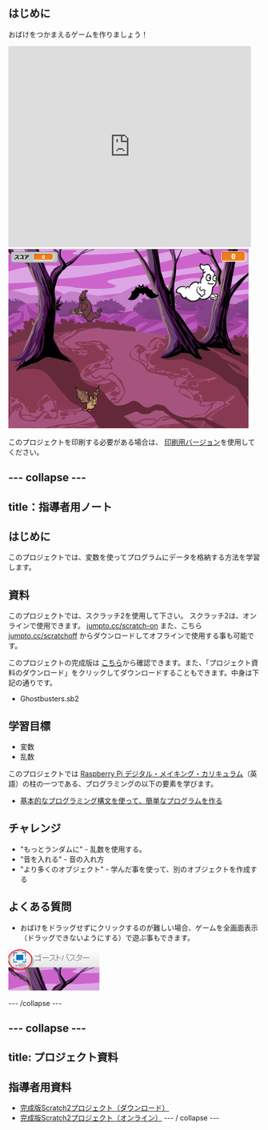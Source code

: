 ## はじめに

おばけをつかまえるゲームを作りましょう！

<div class="scratch-preview">
  <iframe allowtransparency="true" width="485" height="402" src="https://scratch.mit.edu/projects/embed/60787262/?autostart=false" frameborder="0"></iframe>
  <img src="images/ghost-final.png">
</div>

このプロジェクトを印刷する必要がある場合は、 [印刷用バージョン](https://projects.raspberrypi.org/en/projects/ghostbusters/print)を使用してください。

## \--- collapse \---

## title：指導者用ノート

## はじめに

このプロジェクトでは、変数を使ってプログラムにデータを格納する方法を学習します。

## 資料

このプロジェクトでは、スクラッチ2を使用して下さい。 スクラッチ2は、オンラインで使用できます。 [jumpto.cc/scratch-on](http://jumpto.cc/scratch-on) また、こちら[jumpto.cc/scratchoff](http://jumpto.cc/scratch-off) からダウンロードしてオフラインで使用する事も可能です。

このプロジェクトの完成版は [こちら](http://scratch.mit.edu/projects/60787262/#editor)から確認できます。また、「プロジェクト資料のダウンロード」をクリックしてダウンロードすることもできます。中身は下記の通りです。

* Ghostbusters.sb2

## 学習目標

* 変数
* 乱数

このプロジェクトでは [Raspberry Pi デジタル・メイキング・カリキュラム](http://rpf.io/curriculum)（英語）の柱の一つである、プログラミングの以下の要素を学びます。

* [基本的なプログラミング構文を使って、簡単なプログラムを作る](https://www.raspberrypi.org/curriculum/programming/creator)

## チャレンジ

* "もっとランダムに" - 乱数を使用する。
* "音を入れる" - 音の入れ方
* "より多くのオブジェクト" - 学んだ事を使って、別のオブジェクトを作成する

## よくある質問

* おばけをドラッグせずにクリックするのが難しい場合、ゲームを全画面表示（ドラッグできないようにする）で遊ぶ事もできます。

![スクリーンショット](images/ghost-fullscreen.png)

\--- /collapse \---

## \--- collapse \---

## title: プロジェクト資料

## 指導者用資料

* [完成版Scratch2プロジェクト（ダウンロード）](resources/Ghostbusters.sb2)
* [完成版Scratch2プロジェクト（オンライン）](http://scratch.mit.edu/projects/60787262/#editor) \--- / collapse \---